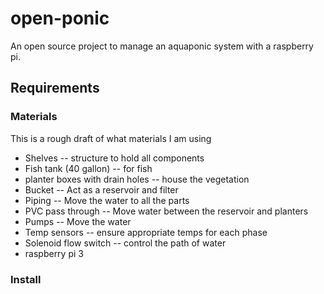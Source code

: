 # open-ponic

An open source project to manage an aquaponic system with a raspberry pi.

## Requirements

### Materials

This is a rough draft of what materials I am using

- Shelves -- structure to hold all components
- Fish tank (40 gallon) -- for fish
- planter boxes with drain holes -- house the vegetation
- Bucket -- Act as a reservoir and filter
- Piping -- Move the water to all the parts
- PVC pass through -- Move water between the reservoir and planters
- Pumps -- Move the water
- Temp sensors -- ensure appropriate temps for each phase
- Solenoid flow switch -- control the path of water
- raspberry pi 3

### Install

<!-- directions here -->
